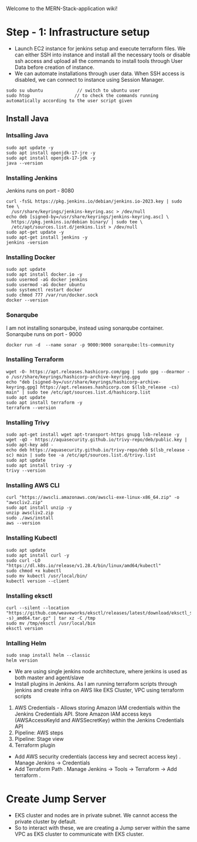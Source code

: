 Welcome to the MERN-Stack-application wiki!

# Step - 1: Infrastructure setup

* Launch EC2 instance for jenkins setup and execute terraform files. We can either SSH into instance and install all the necessary tools or disable ssh access and upload all the commands to install tools through User Data before creation of instance. 
* We can automate installations through user data. When SSH access is disabled, we can connect to instance using Session Manager.
```
sudo su ubuntu             // switch to ubuntu user
sudo htop                 // to check the commands running automatically according to the user script given 
```

## Install Java

### Intsalling Java

```
sudo apt update -y
sudo apt install openjdk-17-jre -y
sudo apt install openjdk-17-jdk -y
java --version
```

### Installing Jenkins
Jenkins runs on port - 8080
```
curl -fsSL https://pkg.jenkins.io/debian/jenkins.io-2023.key | sudo tee \
  /usr/share/keyrings/jenkins-keyring.asc > /dev/null
echo deb [signed-by=/usr/share/keyrings/jenkins-keyring.asc] \
  https://pkg.jenkins.io/debian binary/ | sudo tee \
  /etc/apt/sources.list.d/jenkins.list > /dev/null
sudo apt-get update -y
sudo apt-get install jenkins -y
jenkins -version
```

### Installing Docker 
```
sudo apt update
sudo apt install docker.io -y
sudo usermod -aG docker jenkins
sudo usermod -aG docker ubuntu
sudo systemctl restart docker
sudo chmod 777 /var/run/docker.sock
docker --version
```

### Sonarqube
I am not installing sonarqube, instead using sonarqube container. Sonarqube runs on port - 9000

```
docker run -d  --name sonar -p 9000:9000 sonarqube:lts-community
```

### Installing Terraform

```
wget -O- https://apt.releases.hashicorp.com/gpg | sudo gpg --dearmor -o /usr/share/keyrings/hashicorp-archive-keyring.gpg
echo "deb [signed-by=/usr/share/keyrings/hashicorp-archive-keyring.gpg] https://apt.releases.hashicorp.com $(lsb_release -cs) main" | sudo tee /etc/apt/sources.list.d/hashicorp.list
sudo apt update
sudo apt install terraform -y
terraform --version
```

### Installing Trivy

```
sudo apt-get install wget apt-transport-https gnupg lsb-release -y
wget -qO - https://aquasecurity.github.io/trivy-repo/deb/public.key | sudo apt-key add -
echo deb https://aquasecurity.github.io/trivy-repo/deb $(lsb_release -sc) main | sudo tee -a /etc/apt/sources.list.d/trivy.list
sudo apt update
sudo apt install trivy -y
trivy --version
```

### Installing AWS CLI

```
curl "https://awscli.amazonaws.com/awscli-exe-linux-x86_64.zip" -o "awscliv2.zip"
sudo apt install unzip -y
unzip awscliv2.zip
sudo ./aws/install
aws --version
```

### Installing Kubectl

```
sudo apt update
sudo apt install curl -y
sudo curl -LO "https://dl.k8s.io/release/v1.28.4/bin/linux/amd64/kubectl"
sudo chmod +x kubectl
sudo mv kubectl /usr/local/bin/
kubectl version --client
```

###  Installing eksctl

```
curl --silent --location "https://github.com/weaveworks/eksctl/releases/latest/download/eksctl_$(uname -s)_amd64.tar.gz" | tar xz -C /tmp
sudo mv /tmp/eksctl /usr/local/bin
eksctl version
```

### Intalling Helm
```
sudo snap install helm --classic
helm version
```

* We are using single jenkins node architecture, where jenkins is used as both master  and agent/slave 
* Install plugins in Jenkins. As I am running terraform scripts through jenkins and create infra on AWS like EKS Cluster, VPC using terraform scripts
1. AWS Credentials - Allows storing Amazon IAM credentials within the Jenkins Credentials API. Store Amazon IAM access keys (AWSAccessKeyId and AWSSecretKey) within the Jenkins Credentials API
2. Pipeline: AWS steps 
3. Pipeline: Stage view
4. Terraform plugin

* Add AWS security credentials (access key and secrect access key) . Manage Jenkins -> Credentials
* Add Terraform Path . Manage Jenkins -> Tools -> Terraform -> Add terraform .


# Create Jump Server
* EKS cluster and nodes are in private subnet. We cannot access the private cluster by default.
* So to interact with these, we are creating a Jump server within the same VPC as EKS cluster to communicate with EKS cluster.   








